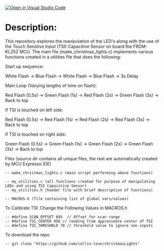 [![Open in Visual Studio Code](https://classroom.github.com/assets/open-in-vscode-c66648af7eb3fe8bc4f294546bfd86ef473780cde1dea487d3c4ff354943c9ae.svg)](https://classroom.github.com/online_ide?assignment_repo_id=10079925&assignment_repo_type=AssignmentRepo)
# Description: 

This repository explores the manipulation of the LED's along with the use of the Touch Senstive Input (TSI) Capacitive Sensor on board the FRDM-KL25Z MCU. The main file (make_christmas_lights.c) implements various functions created in a utilities file that does the following:

Start up sequence:

White Flash -> Blue Flash -> White Flash -> Blue Flash -> 3s Delay

Main Loop (Varying lengths of time on flash):

Red Flash (0.5s) -> Green Flash (1s) -> Red Flash (2s) -> Green Flash (3s) -> Back to top

If TSI is touched on left side:

Red Flash (0.5s) -> Red Flash (1s) -> Red Flash (2s) -> Red Flash (3s) -> Back to top

If TSI is touched on right side:

Green Flash (0.5s) -> Green Flash (1s) -> Green Flash (2s) -> Green Flash (3s) -> Back to top

Files (source dir contains all unique files, the rest are automatically created by MCU Expresso IDE)

    -- make_christmas_lights.c (main script performing above functions)

    -- my_utilities.c (all functions created for purpose of manipulating LEDs and using TSI Capacitive Sensor)
    -- my_utilities.h (header file with brief description of functions)

    -- MACROS.h (file containing list of global vars/values)

To Calibrate TSI: Change the Following Values in MACROS.h

    -- #define SCAN_OFFSET 695  // Offset for scan range
    -- #define TSI_CENTER 450 // reading from approximate center of TSI
    -- #define TSI_THRESHOLD 70 // threshold value to ignore non-inputs

To download the repo

    -- git clone "https://github.com/collin-love/christmasLights"
